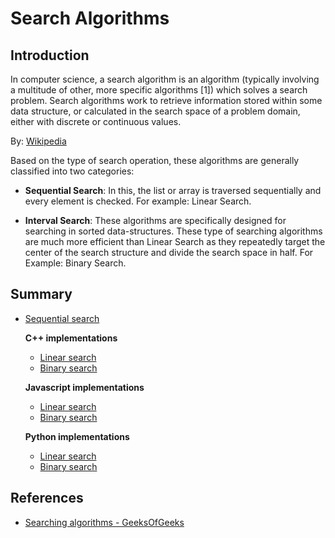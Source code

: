 # Search Algorithms

## Introduction 

In computer science, a search algorithm is an algorithm (typically involving a multitude of other, more specific algorithms [1]) which solves a search problem. Search algorithms work to retrieve information stored within some data structure, or calculated in the search space of a problem domain, either with discrete or continuous values.

By: [Wikipedia](https://en.wikipedia.org/wiki/Search_algorithm)

Based on the type of search operation, these algorithms are generally classified into two categories:

* __Sequential Search__: In this, the list or array is traversed sequentially and every element is checked. For example: Linear Search.

* __Interval Search__: These algorithms are specifically designed for searching in sorted data-structures. These type of searching algorithms are much more efficient than Linear Search as they repeatedly target the center of the search structure and divide the search space in half. For Example: Binary Search.

## Summary

* [Sequential search](https://github.com/edmilson-dk/academic-programming/blob/main/search-algorithms/sequential-search)
  
  __C++ implementations__

  * [Linear search](https://github.com/edmilson-dk/academic-programming/blob/main/search-algorithms/sequential-search/linear-search/c++)
  * [Binary search](https://github.com/edmilson-dk/academic-programming/blob/main/search-algorithms/sequential-search/binary-search/c++)
  
  __Javascript implementations__

  * [Linear search](https://github.com/edmilson-dk/academic-programming/blob/main/search-algorithms/sequential-search/linear-search/javascript)
  * [Binary search](https://github.com/edmilson-dk/academic-programming/blob/main/search-algorithms/sequential-search/binary-search/javascript)
  
  __Python implementations__

  * [Linear search](https://github.com/edmilson-dk/academic-programming/blob/main/search-algorithms/sequential-search/linear-search/python)
  * [Binary search](https://github.com/edmilson-dk/academic-programming/blob/main/search-algorithms/sequential-search/binary-search/python)
    
## References

* [Searching algorithms - GeeksOfGeeks](https://www.geeksforgeeks.org/searching-algorithms/)